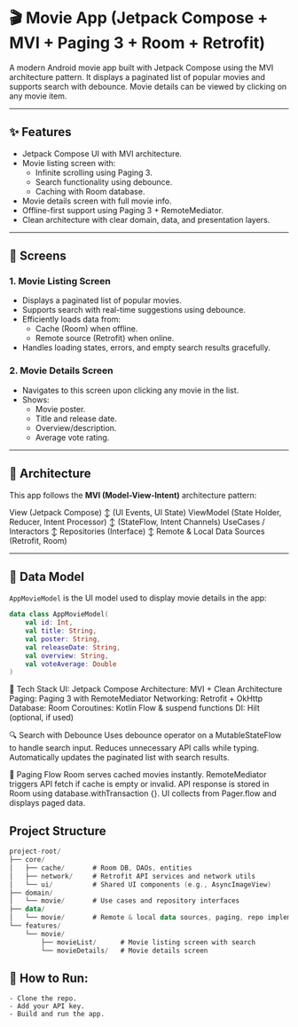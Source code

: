 # 🎬 Movie App (Jetpack Compose + MVI + Paging 3 + Room + Retrofit)

A modern Android movie app built with Jetpack Compose using the MVI architecture pattern. It displays a paginated list of popular movies and supports search with debounce. Movie details can be viewed by clicking on any movie item.

---

## ✨ Features

- Jetpack Compose UI with MVI architecture.
- Movie listing screen with:
  - Infinite scrolling using Paging 3.
  - Search functionality using debounce.
  - Caching with Room database.
- Movie details screen with full movie info.
- Offline-first support using Paging 3 + RemoteMediator.
- Clean architecture with clear domain, data, and presentation layers.

---

## 📱 Screens

### 1. Movie Listing Screen

- Displays a paginated list of popular movies.
- Supports search with real-time suggestions using debounce.
- Efficiently loads data from:
  - Cache (Room) when offline.
  - Remote source (Retrofit) when online.
- Handles loading states, errors, and empty search results gracefully.

### 2. Movie Details Screen

- Navigates to this screen upon clicking any movie in the list.
- Shows:
  - Movie poster.
  - Title and release date.
  - Overview/description.
  - Average vote rating.

---

## 🧠 Architecture

This app follows the **MVI (Model-View-Intent)** architecture pattern:

View (Jetpack Compose)
↕ (UI Events, UI State)
ViewModel (State Holder, Reducer, Intent Processor)
↕ (StateFlow, Intent Channels)
UseCases / Interactors
↕
Repositories (Interface)
↕
Remote & Local Data Sources (Retrofit, Room)


---

## 🧱 Data Model

`AppMovieModel` is the UI model used to display movie details in the app:

```kotlin
data class AppMovieModel(
    val id: Int,
    val title: String,
    val poster: String,
    val releaseDate: String,
    val overview: String,
    val voteAverage: Double
)
```

🔌 Tech Stack
UI: Jetpack Compose
Architecture: MVI + Clean Architecture
Paging: Paging 3 with RemoteMediator
Networking: Retrofit + OkHttp
Database: Room
Coroutines: Kotlin Flow & suspend functions
DI: Hilt (optional, if used)


🔍 Search with Debounce
Uses debounce operator on a MutableStateFlow to handle search input.
Reduces unnecessary API calls while typing.
Automatically updates the paginated list with search results.


🔄 Paging Flow
Room serves cached movies instantly.
RemoteMediator triggers API fetch if cache is empty or invalid.
API response is stored in Room using database.withTransaction {}.
UI collects from Pager.flow and displays paged data.

## Project Structure
```kotlin
project-root/
├── core/
│   ├── cache/       # Room DB, DAOs, entities
│   ├── network/     # Retrofit API services and network utils
│   └── ui/          # Shared UI components (e.g., AsyncImageView)
├── domain/
│   └── movie/       # Use cases and repository interfaces
├── data/
│   └── movie/       # Remote & local data sources, paging, repo implementation
└── features/
    └── movie/
        ├── movieList/      # Movie listing screen with search
        └── movieDetails/   # Movie details screen
```



## 🚀 How to Run:
    - Clone the repo.
    - Add your API key.
    - Build and run the app.

